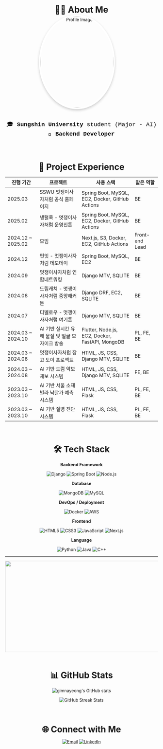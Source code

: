 <div align="center">
  <h1 style="font-size: 28px; margin: 0; padding: 0; border: none;">👨‍💻 About Me</h1>
  <div style="flex-shrink: 0; margin-right: 30px;">
    <img src="https://i.imgur.com/bSd8IFW.jpeg" style="width: 240px; height: 300px; object-fit: cover; border-radius: 50%; border: 5px solid white; box-shadow: 0px 4px 8px rgba(0, 0, 0, 0.2);" alt="Profile Image">
  </div>

  <br>
  
  <div style="flex: 1; color: black; font-family: 'Courier New', Courier, monospace; line-height: 1.6;">
    <ul style="list-style: none; padding-left: 0; font-size: 1.2rem;">
      🎓 <strong>Sungshin University</strong> student (Major - AI)  
      <br>
        <strong>🔧 Backend Developer</strong>
      </br>
    </ul>
  </div>
</div>

<br>

<div align="center">
  <h1 style="margin-bottom: 10px;">
   🚀 Project Experience
  </h1>

| 진행 기간            | 프로젝트                              | 사용 스택                                             | 맡은 역할          |
|----------------------|-----------------------------------------------|----------------------------------------------------------|---------------------|
| 2025.03              | SSWU 멋쟁이사자처럼 공식 홈페이지             | Spring Boot, MySQL, EC2, Docker, GitHub Actions                | BE                  |
| 2025.02              | 냉털쿡 - 멋쟁이사자처럼 운영진톤              | Spring Boot, MySQL, EC2, Docker, GitHub Actions                | BE                  |
| 2024.12 ~ 2025.02    | 모임                                          | Next.js, S3, Docker, EC2, GitHub Actions                 | Front-end Lead      |
| 2024.12              | 펀잇 - 멋쟁이사자처럼 데모데이                | Spring Boot, MySQL, EC2                                         | BE                  |
| 2024.09              | 멋쟁이사자처럼 연합네트워킹                   | Django MTV, SQLITE                                              | BE                  |
| 2024.08              | 드림캐쳐 - 멋쟁이사자처럼 중앙해커톤         | Django DRF, EC2, SQLITE                                          | BE                  |
| 2024.07              | 디벨로우 - 멋쟁이사자처럼 여기톤              | Django MTV, SQLITE                                               | BE                  |
| 2024.03 ~ 2024.10    | AI 기반 실시간 유해 물질 및 얼굴 모자이크 방송 | Flutter, Node.js, EC2, Docker, FastAPI, MongoDB                  | PL, FE, BE          |
| 2024.03 ~ 2024.06    | 멋쟁이사자처럼 장고 토이 프로젝트             | HTML, JS, CSS, Django MTV, SQLITE                               | BE                  |
| 2024.03 ~ 2024.08    | AI 기반 드럼 악보 채보 시스템                | HTML, JS, CSS, Django MTV, SQLITE                                | FE, BE              |
| 2023.03 ~ 2023.10    | AI 기반 서울 소재 빌라 낙찰가 예측 시스템     | HTML, JS, CSS, Flask                                     | PL, FE, BE          |
| 2023.03 ~ 2023.10    | AI 기반 질병 진단 시스템                      | HTML, JS, CSS, Flask                                     | PL, FE, BE          |

</div>


<br>

<div align="center">
  <h1 style="margin-bottom: 10px;">
   🛠️ Tech Stack
  </h1>

  
  **Backend Framework**  
  
  ![Django](https://img.shields.io/badge/Django-092E20?style=flat&logo=django&logoColor=white)
  ![Spring Boot](https://img.shields.io/badge/Spring_Boot-6DB33F?style=flat&logo=spring-boot&logoColor=white)
  ![Node.js](https://img.shields.io/badge/Node.js-339933?style=flat&logo=node.js&logoColor=white)
  
  **Database**  
  
  ![MongoDB](https://img.shields.io/badge/MongoDB-47A248?style=flat&logo=mongodb&logoColor=white)
  ![MySQL](https://img.shields.io/badge/MySQL-4479A1?style=flat&logo=mysql&logoColor=white)
  
  **DevOps / Deployment** 
  
  ![Docker](https://img.shields.io/badge/Docker-2496ED?style=flat&logo=docker&logoColor=white)
  ![AWS](https://img.shields.io/badge/AWS-232F3E?style=flat&logo=amazon-aws&logoColor=white)
  
  **Frontend**  
  
  ![HTML5](https://img.shields.io/badge/HTML5-E34F26?style=flat&logo=html5&logoColor=white)
  ![CSS3](https://img.shields.io/badge/CSS3-1572B6?style=flat&logo=css3&logoColor=white)
  ![JavaScript](https://img.shields.io/badge/JavaScript-F7DF1E?style=flat&logo=javascript&logoColor=black)
  ![Next.js](https://img.shields.io/badge/Next.js-000000?style=flat&logo=next.js&logoColor=white)
  
  **Language**  
  
  ![Python](https://img.shields.io/badge/Python-3776AB?style=flat&logo=python&logoColor=white)
  ![Java](https://img.shields.io/badge/Java-007396?style=flat&logo=java&logoColor=white)
  ![C++](https://img.shields.io/badge/C++-00599C?style=flat&logo=c%2b%2b&logoColor=white)
</div>

---

<div align="center">
  <a href="https://github.com/devxb/gitanimals">
  <img
    src="https://render.gitanimals.org/farms/nnaX000"
    width="600"
    height="300"
  />
  </a>
</div>

<!--!
### 🏅 Baekjoon Tier

<p align="center">
  <a href="https://solved.ac/profile/kny200208">
    <img src="http://mazassumnida.wtf/api/v2/generate_badge?boj=kny200208" alt="Baekjoon solved.ac Profile">
  </a>
</p>

---
-->

<br>

<div align="center">
  <h1 style="margin-bottom: 10px;">
  📊 GitHub Stats
  </h1>
</div>

<p align="center">
  <img src="https://github-readme-stats.vercel.app/api?username=nnaX000&show_icons=true&theme=radical" alt="gimnayeong's GitHub stats">
</p>

<p align="center">
  <img src="https://github-readme-streak-stats.herokuapp.com/?user=nnaX000&theme=radical" alt="GitHub Streak Stats">
</p>

<br>

<div align="center">
  <h1 style="margin-bottom: 10px;">
  🌐 Connect with Me
  </h1>
</div>

<p align="center">
  <a href="mailto:kny200208@naver.com"><img src="https://img.shields.io/badge/Email-D14836?style=for-the-badge&logo=gmail&logoColor=white" alt="Email"></a>
  <a href="https://www.linkedin.com/in/%EB%82%98%EC%98%81-%EA%B9%80-2a7335290/"><img src="https://img.shields.io/badge/LinkedIn-0077B5?style=for-the-badge&logo=linkedin&logoColor=white" alt="LinkedIn"></a>
</p>
